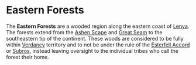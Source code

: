 # Eastern Forests

The **Eastern Forests** are a wooded region along the eastern coast of [Lenya](../). The forests extend from the [Ashen Scape](../ashen-scape) and [Great Seam](../great-seam) to the southeastern tip of the continent. These woods are considered to be fully within [Verdancy](../../../../societies/verdancy/verdancy.md) territory and to not be under the rule of the [Esterfell Accord](../../../../societies/esterfell-accord) or [Subros](../../../../societies/subros.md), instead leaving oversight to the individual tribes who call the forest their home.
